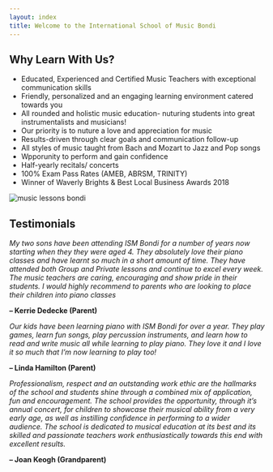```yaml
---
layout: index
title: Welcome to the International School of Music Bondi
---
```


## Why Learn With Us?

- Educated, Experienced and Certified Music Teachers with exceptional communication skills
- Friendly, personalized and an engaging learning environment catered towards you
- All rounded and holistic music education- nuturing students into great instrumentalists and musicians!
- Our priority is to nuture a love and appreciation for music
- Results-driven through clear goals and communication follow-up
- All styles of music taught from Bach and Mozart to Jazz and Pop songs
- Wpporunity to perform and gain confidence
- Half-yearly recitals/ concerts
- 100% Exam Pass Rates (AMEB, ABRSM, TRINITY)
- Winner of Waverly Brights & Best Local Business Awards 2018

<img class="w-100" srcset="
images/music_lessons_bondi-1x.jpeg 1x,
images/music_lessons_bondi-2x.jpeg 2x,
images/music_lessons_bondi-3x.jpeg 3x"
src="images/music_lessons_bondi-1x.jpeg" alt="music lessons bondi"/>

## Testimonials

_My two sons have been attending ISM Bondi for a number of years now starting when they they were aged 4. They absolutely love their piano classes and have learnt so much in a short amount of time. They have attended both Group and Private lessons and continue to excel every week. The music teachers are caring, encouraging and show pride in their students. I would highly recommend to parents who are looking to place their children into piano classes_

**– Kerrie Dedecke (Parent)**

_Our kids have been learning piano with ISM Bondi for over a year. They play games, learn fun songs, play percussion instruments, and learn how to read and write music all while learning to play piano. They love it and I love it so much that I’m now learning to play too!_

**– Linda Hamilton (Parent)**

_Professionalism, respect and an outstanding work ethic are the hallmarks of the school and students shine through a combined mix of application, fun and encouragement. The school provides the opportunity, through it’s annual concert, for children to showcase their musical ability from a very early age, as well as instilling confidence in performing to a wider audience.
The school is dedicated to musical education at its best and its skilled and passionate teachers work enthusiastically towards this end with excellent results._

**– Joan Keogh (Grandparent)**
